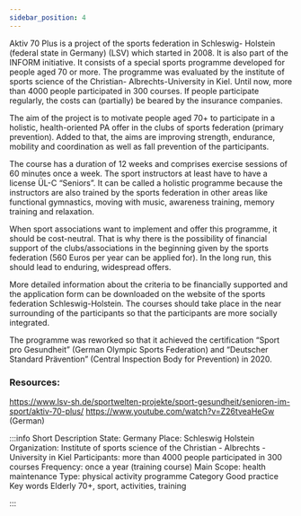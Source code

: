 ```yaml
---
sidebar_position: 4
---
```


Aktiv 70 Plus is a project of the sports federation in Schleswig- Holstein (federal state in Germany) (LSV) which started in 2008. It is also part of the INFORM initiative. It consists of a special sports programme developed for people aged 70 or more. The programme was evaluated by the institute of sports science of the Christian- Albrechts-University in Kiel. Until now, more than 4000 people participated in 300 courses. If people participate regularly, the costs can (partially) be beared by the insurance companies. 

The aim of the project is to motivate people aged 70+ to participate in a holistic, health-oriented PA offer in the clubs of sports federation (primary prevention). Added to that, the aims are improving strength, endurance, mobility and coordination as well as fall prevention of the participants. 

The course has a duration of 12 weeks and comprises exercise sessions of 60 minutes once a week. The sport instructors at least have to have a license ÜL-C “Seniors”. It can be called a holistic programme because the instructors are also trained by the sports federation in other areas like functional gymnastics, moving with music, awareness training, memory training and relaxation.

 When sport associations want to implement and offer this programme, it should be cost-neutral. That is why there is the possibility of financial support of the clubs/associations in the beginning given by the sports federation (560 Euros per year can be applied for). In the long run, this should lead to enduring, widespread offers. 

More detailed information about the criteria to be financially supported and the application form can be downloaded on the website of the sports federation Schleswig-Holstein. The courses should take place in the near surrounding of the participants so that the participants are more socially integrated. 

The programme was reworked so that it achieved the certification “Sport pro Gesundheit” (German Olympic Sports Federation) and “Deutscher Standard Prävention” (Central Inspection Body for Prevention) in 2020.
### Resources:

https://www.lsv-sh.de/sportwelten-projekte/sport-gesundheit/senioren-im-sport/aktiv-70-plus/ https://www.youtube.com/watch?v=Z26tveaHeGw (German)

:::info Short Description
State: Germany
Place: Schleswig Holstein
Organization: Institute of sports science of the Christian -
Albrechts - University in Kiel
Participants: more than 4000 people participated in 300 courses
Frequency: once a year (training course)
Main Scope: health maintenance
Type: physical activity programme
Category 	Good practice 
Key words 	Elderly 70+, sport, activities, training

:::